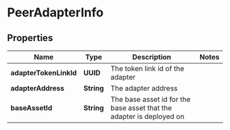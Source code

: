 

# PeerAdapterInfo


## Properties

| Name | Type | Description | Notes |
|------------ | ------------- | ------------- | -------------|
|**adapterTokenLinkId** | **UUID** | The token link id of the adapter |  |
|**adapterAddress** | **String** | The adapter address |  |
|**baseAssetId** | **String** | The base asset id for the base asset that the adapter is deployed on |  |



